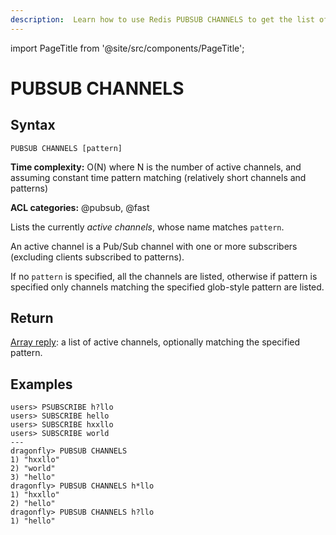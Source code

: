 ```yaml
---
description:  Learn how to use Redis PUBSUB CHANNELS to get the list of active channels in a Pub/Sub system, seamless for data monitoring.
---
```

import PageTitle from '@site/src/components/PageTitle';

# PUBSUB CHANNELS

<PageTitle title="Redis PUBSUB CHANNELS Command (Documentation) | Dragonfly" />

## Syntax

    PUBSUB CHANNELS [pattern]

**Time complexity:** O(N) where N is the number of active channels, and assuming constant time pattern matching (relatively short channels and patterns)

**ACL categories:** @pubsub, @fast

Lists the currently *active channels*, whose name matches `pattern`.

An active channel is a Pub/Sub channel with one or more subscribers (excluding clients subscribed to patterns).

If no `pattern` is specified, all the channels are listed, otherwise if pattern is specified only channels matching the specified glob-style pattern are listed.

## Return

[Array reply](https://redis.io/docs/latest/develop/reference/protocol-spec/#arrays): a list of active channels, optionally matching the specified pattern.

## Examples

```shell
users> PSUBSCRIBE h?llo
users> SUBSCRIBE hello
users> SUBSCRIBE hxxllo
users> SUBSCRIBE world
---
dragonfly> PUBSUB CHANNELS
1) "hxxllo"
2) "world"
3) "hello"
dragonfly> PUBSUB CHANNELS h*llo
1) "hxxllo"
2) "hello"
dragonfly> PUBSUB CHANNELS h?llo
1) "hello"
```

